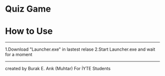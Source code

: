 # Quiz Game
# How to Use
--------------
1.Download "Launcher.exe" in lastest relase
2.Start Launcher.exe and wait for a moment
 
--------------
created by Burak E. Arık (Muhtar)
 For İYTE Students
